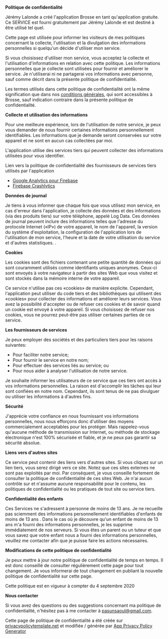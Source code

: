 **Politique de confidentialité**

Jérémy Lalonde a créé l'application Brosse en tant qu'application gratuite. Ce SERVICE est fourni gratuitement par Jérémy Lalonde et est destiné à être utilisé tel quel.

Cette page est utilisée pour informer les visiteurs de mes politiques concernant la collecte, l'utilisation et la divulgation des informations personnelles si quelqu'un décide d'utiliser mon service.

Si vous choisissez d'utiliser mon service, vous acceptez la collecte et l'utilisation d'informations en relation avec cette politique. Les informations personnelles que je collecte sont utilisées pour fournir et améliorer le service. Je n'utiliserai ni ne partagerai vos informations avec personne, sauf comme décrit dans la présente politique de confidentialité.

Les termes utilisés dans cette politique de confidentialité ont la même signification que dans nos [conditions générales](https://github.com/G-lalonde/chaud-bateau/blob/master/TermesConditions.md), qui sont accessibles à Brosse, sauf indication contraire dans la présente politique de confidentialité.

**Collecte et utilisation des informations**

Pour une meilleure expérience, lors de l'utilisation de notre service, je peux vous demander de nous fournir certaines informations personnellement identifiables. Les informations que je demande seront conservées sur votre appareil et ne sont en aucun cas collectées par moi.

L'application utilise des services tiers qui peuvent collecter des informations utilisées pour vous identifier.

Lien vers la politique de confidentialité des fournisseurs de services tiers utilisés par l'application

* [Google Analytics pour Firebase](https://firebase.google.com/policies/analytics)
* [Firebase Crashlytics](https://firebase.google.com/support/privacy/)

**Données de journal**

Je tiens à vous informer que chaque fois que vous utilisez mon service, en cas d'erreur dans l'application, je collecte des données et des informations (via des produits tiers) sur votre téléphone, appelé Log Data. Ces données de journal peuvent inclure des informations telles que l'adresse du protocole Internet («IP») de votre appareil, le nom de l'appareil, la version du système d'exploitation, la configuration de l'application lors de l'utilisation de mon service, l'heure et la date de votre utilisation du service et d'autres statistiques. .

**Cookies**

Les cookies sont des fichiers contenant une petite quantité de données qui sont couramment utilisés comme identifiants uniques anonymes. Ceux-ci sont envoyés à votre navigateur à partir des sites Web que vous visitez et sont stockés dans la mémoire interne de votre appareil.

Ce service n'utilise pas ces «cookies» de manière explicite. Cependant, l'application peut utiliser du code tiers et des bibliothèques qui utilisent des «cookies» pour collecter des informations et améliorer leurs services. Vous avez la possibilité d'accepter ou de refuser ces cookies et de savoir quand un cookie est envoyé à votre appareil. Si vous choisissez de refuser nos cookies, vous ne pourrez peut-être pas utiliser certaines parties de ce service.

**Les fournisseurs de services**

Je peux employer des sociétés et des particuliers tiers pour les raisons suivantes:

* Pour faciliter notre service;
* Pour fournir le service en notre nom;
* Pour effectuer des services liés au service; ou
* Pour nous aider à analyser l'utilisation de notre service.

Je souhaite informer les utilisateurs de ce service que ces tiers ont accès à vos informations personnelles. La raison est d'accomplir les tâches qui leur sont confiées en notre nom. Cependant, ils sont tenus de ne pas divulguer ou utiliser les informations à d'autres fins.

**Sécurité**

J'apprécie votre confiance en nous fournissant vos informations personnelles, nous nous efforçons donc d'utiliser des moyens commercialement acceptables pour les protéger. Mais rappelez-vous qu'aucune méthode de transmission sur Internet, ou méthode de stockage électronique n'est 100% sécurisée et fiable, et je ne peux pas garantir sa sécurité absolue.

**Liens vers d'autres sites**

Ce service peut contenir des liens vers d'autres sites. Si vous cliquez sur un lien tiers, vous serez dirigé vers ce site. Notez que ces sites externes ne sont pas exploités par moi. Par conséquent, je vous conseille fortement de consulter la politique de confidentialité de ces sites Web. Je n'ai aucun contrôle sur et n'assume aucune responsabilité pour le contenu, les politiques de confidentialité ou les pratiques de tout site ou service tiers.

**Confidentialité des enfants**

Ces Services ne s'adressent à personne de moins de 13 ans. Je ne recueille pas sciemment des informations personnellement identifiables d'enfants de moins de 13 ans \. Dans le cas où je découvre qu'un enfant de moins de 13 ans m'a fourni des informations personnelles, je les supprime immédiatement de nos serveurs. Si vous êtes un parent ou un tuteur et que vous savez que votre enfant nous a fourni des informations personnelles, veuillez me contacter afin que je puisse faire les actions nécessaires.

**Modifications de cette politique de confidentialité**

Je peux mettre à jour notre politique de confidentialité de temps en temps. Il est donc conseillé de consulter régulièrement cette page pour tout changement. Je vous informerai de tout changement en publiant la nouvelle politique de confidentialité sur cette page.

Cette politique est en vigueur à compter du 4 septembre 2020

**Nous contacter**

Si vous avez des questions ou des suggestions concernant ma politique de confidentialité, n'hésitez pas à me contacter à [pasunsaoul@gmail.com](mailto:pasunsaoul@gmail.com).

Cette page de politique de confidentialité a été créée sur [privacypolicytemplate.net](https://privacypolicytemplate.net) et modifiée / générée par [App Privacy Policy Generator](https://app-privacy-policy-generator.firebaseapp.com/)

